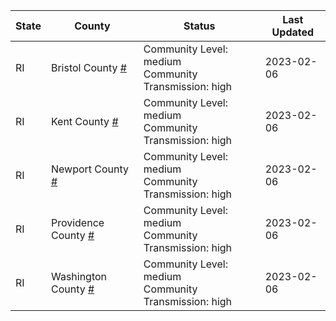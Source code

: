 State | County | Status | Last Updated
--- | --- | --- | --- 
RI | Bristol County <a href="#bristol_county">#</a> | <a name="bristol_county"></a>Community Level: medium<br/>Community Transmission: high | 2023-02-06
RI | Kent County <a href="#kent_county">#</a> | <a name="kent_county"></a>Community Level: medium<br/>Community Transmission: high | 2023-02-06
RI | Newport County <a href="#newport_county">#</a> | <a name="newport_county"></a>Community Level: medium<br/>Community Transmission: high | 2023-02-06
RI | Providence County <a href="#providence_county">#</a> | <a name="providence_county"></a>Community Level: medium<br/>Community Transmission: high | 2023-02-06
RI | Washington County <a href="#washington_county">#</a> | <a name="washington_county"></a>Community Level: medium<br/>Community Transmission: high | 2023-02-06
